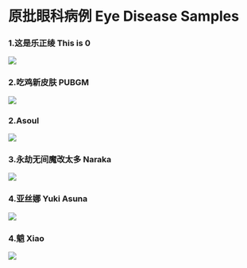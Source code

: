 # 原批眼科病例 Eye Disease Samples


### 1.这是乐正绫   This is 0

![](https://github.com/DreamingCats/GenshitJokes/raw/main/genshitjokes/原批眼科病例/这是乐正绫.jpg)

### 2.吃鸡新皮肤   PUBGM

![](https://github.com/DreamingCats/GenshitJokes/raw/main/genshitjokes/原批眼科病例/吃鸡新皮肤.jpg)

### 2.Asoul

![](https://github.com/DreamingCats/GenshitJokes/raw/main/genshitjokes/原批眼科病例/asoul.jpg)

### 3.永劫无间魔改太多   Naraka

![](https://github.com/DreamingCats/GenshitJokes/raw/main/genshitjokes/原批眼科病例/永劫无间魔改太多.jpg)

### 4.亚丝娜   Yuki Asuna

![](https://github.com/DreamingCats/GenshitJokes/raw/main/genshitjokes/原批眼科病例/亚丝娜.jpg)

### 4.魈   Xiao

![](https://github.com/DreamingCats/GenshitJokes/raw/main/genshitjokes/原批眼科病例/魈.jpg)